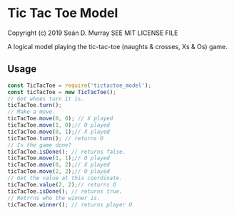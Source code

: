 # Tic Tac Toe Model

Copyright (c) 2019 Seán D. Murray
SEE MIT LICENSE FILE

A logical model playing the tic-tac-toe (naughts & crosses, Xs & Os) game.

## Usage

```javascript
const TicTacToe = require('tictactoe_model');
const ticTacToe = new TicTacToe();
// Get whoes turn it is.
ticTacToe.turn();
// Make a move.
ticTacToe.move(0, 0); // X played
ticTacToe.move(1, 0);// O played
ticTacToe.move(0, 1);// X played
ticTacToe.turn(); // returns O
// Is the game done?
ticTacToe.isDone(); // returns false.
ticTacToe.move(1, 1);// O played
ticTacToe.move(0, 2);// X played
ticTacToe.move(2, 2);// O played
// Get the value at this coordinate.
ticTacToe.value(2, 2);// returns O
ticTacToe.isDone(); // returns true.
// Retrrns who the winner is.
ticTacToe.winner(); // returns player O
```
